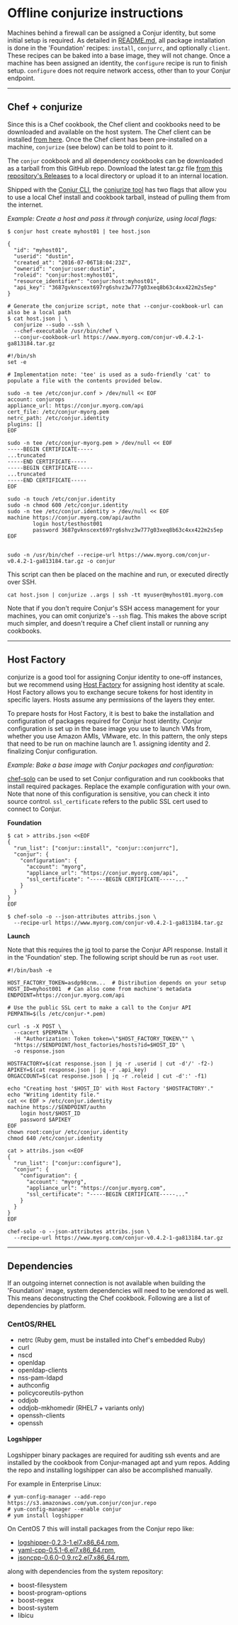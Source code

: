 # Offline conjurize instructions

Machines behind a firewall can be assigned a Conjur identity, but some initial setup is required. As detailed in [README.md](README.md), all package installation is done in the 'Foundation' recipes: `install`, `conjurrc`, and optionally `client`. These recipes can be baked into a base image, they will not change. Once a machine has been assigned an identity, the `configure` recipe is run to finish setup. `configure` does not require network access, other than to your Conjur endpoint.

---

## Chef + conjurize

Since this is a Chef cookbook, the Chef client and cookbooks need to be downloaded and available on the host system. The Chef client can be installed [from here](https://downloads.chef.io/chef-client/). Once the Chef client has been pre-installed on a machine, `conjurize` (see below) can be told to point to it.

The `conjur` cookbook and all dependency cookbooks can be downloaded as a tarball from this GitHub repo. Download the latest tar.gz file [from this repository's Releases](https://github.com/conjur-cookbooks/conjur/releases) to a local directory or upload it to an internal location.

Shipped with the [Conjur CLI](https://developer.conjur.net/cli), the [conjurize tool](https://developer.conjur.net/reference/tools/utilities/conjurize.html) has two flags that allow you to use a local Chef install and cookbook tarball, instead of pulling them from the internet. 

*Example: Create a host and pass it through conjurize, using local flags:*

```
$ conjur host create myhost01 | tee host.json

{
  "id": "myhost01",
  "userid": "dustin",
  "created_at": "2016-07-06T18:04:23Z",
  "ownerid": "conjur:user:dustin",
  "roleid": "conjur:host:myhost01",
  "resource_identifier": "conjur:host:myhost01",
  "api_key": "3687gvknscext697rg6shvz3w777g03xeq8b63c4xx422m2s5ep"
}

# Generate the conjurize script, note that --conjur-cookbook-url can also be a local path
$ cat host.json | \
  conjurize --sudo --ssh \
  --chef-executable /usr/bin/chef \
  --conjur-cookbook-url https://www.myorg.com/conjur-v0.4.2-1-ga813184.tar.gz

#!/bin/sh
set -e

# Implementation note: 'tee' is used as a sudo-friendly 'cat' to populate a file with the contents provided below.

sudo -n tee /etc/conjur.conf > /dev/null << EOF
account: conjurops
appliance_url: https://conjur.myorg.com/api
cert_file: /etc/conjur-myorg.pem
netrc_path: /etc/conjur.identity
plugins: []
EOF

sudo -n tee /etc/conjur-myorg.pem > /dev/null << EOF
-----BEGIN CERTIFICATE-----
...truncated
-----END CERTIFICATE-----
-----BEGIN CERTIFICATE-----
...truncated
-----END CERTIFICATE-----
EOF

sudo -n touch /etc/conjur.identity
sudo -n chmod 600 /etc/conjur.identity
sudo -n tee /etc/conjur.identity > /dev/null << EOF
machine https://conjur.myorg.com/api/authn
        login host/testhost001
        password 3687gvknscext697rg6shvz3w777g03xeq8b63c4xx422m2s5ep
EOF


sudo -n /usr/bin/chef --recipe-url https://www.myorg.com/conjur-v0.4.2-1-ga813184.tar.gz -o conjur
```

This script can then be placed on the machine and run, or executed directly over SSH.

```
cat host.json | conjurize ..args | ssh -tt myuser@myhost01.myorg.com
```

Note that if you don't require Conjur's SSH access management for your machines, you can omit conjurize's `--ssh` flag. This makes the above script much simpler, and doesn't require a Chef client install or running any cookbooks. 

---

## Host Factory

conjurize is a good tool for assigning Conjur identity to one-off instances, but we recommend using [Host Factory](https://developer.conjur.net/reference/services/host_factory/) for assigning host identity at scale. Host Factory allows you to exchange secure tokens for host identity in specific layers. Hosts assume any permissions of the layers they enter.

To prepare hosts for Host Factory, it is best to bake the installation and configuration of  packages required for Conjur host identity. Conjur configuration is set up in the base image you use to launch VMs from, whether you use Amazon AMIs, VMware, etc. In this pattern, the only steps that need to be run on machine launch are 1. assigning identity and 2. finalizing Conjur configuration. 

*Example: Bake a base image with Conjur packages and configuration:*

[chef-solo](https://docs.chef.io/chef_solo.html) can be used to set Conjur configuration and run cookbooks that install required packages. Replace the example configuration with your own. Note that none of this configuration is sensitive, you can check it into source control. `ssl_certificate` refers to the public SSL cert used to connect to Conjur.

**Foundation**

```
$ cat > attribs.json <<EOF
{
  "run_list": ["conjur::install", "conjur::conjurrc"],
  "conjur": {
    "configuration": {
      "account": "myorg",
      "appliance_url": "https://conjur.myorg.com/api",
      "ssl_certificate": "-----BEGIN CERTIFICATE-----..."
    }
  }
}
EOF

$ chef-solo -o --json-attributes attribs.json \
  --recipe-url https://www.myorg.com/conjur-v0.4.2-1-ga813184.tar.gz
```

**Launch**

Note that this requires the [jq](https://stedolan.github.io/jq/) tool to parse the Conjur API response. Install it in the 'Foundation' step. The following script should be run as `root` user.

```
#!/bin/bash -e

HOST_FACTORY_TOKEN=asdp98cnm...  # Distribution depends on your setup
HOST_ID=myhost001  # Can also come from machine's metadata
ENDPOINT=https://conjur.myorg.com/api

# Use the public SSL cert to make a call to the Conjur API
PEMPATH=$(ls /etc/conjur-*.pem)

curl -s -X POST \
  --cacert $PEMPATH \
  -H "Authorization: Token token=\"$HOST_FACTORY_TOKEN\"" \
  "https://$ENDPOINT/host_factories/hosts?id=$HOST_ID" \
  -o response.json

HOSTFACTORY=$(cat response.json | jq -r .userid | cut -d'/' -f2-)
APIKEY=$(cat response.json | jq -r .api_key)
ORGACCOUNT=$(cat response.json | jq -r .roleid | cut -d':' -f1)

echo "Creating host '$HOST_ID' with Host Factory '$HOSTFACTORY'."
echo "Writing identity file."
cat << EOF > /etc/conjur.identity
machine https://$ENDPOINT/authn
    login host/$HOST_ID
    password $APIKEY
EOF
chown root:conjur /etc/conjur.identity
chmod 640 /etc/conjur.identity

cat > attribs.json <<EOF
{
  "run_list": ["conjur::configure"],
  "conjur": {
    "configuration": {
      "account": "myorg",
      "appliance_url": "https://conjur.myorg.com",
      "ssl_certificate": "-----BEGIN CERTIFICATE-----..."
    }
  }
}
EOF

chef-solo -o --json-attributes attribs.json \
  --recipe-url https://www.myorg.com/conjur-v0.4.2-1-ga813184.tar.gz
```

---

## Dependencies

If an outgoing internet connection is not available when building the 'Foundation' image, system dependencies will need to be vendored as well. This means deconstructing the Chef cookbook. Following are a list of dependencies by platform.

### CentOS/RHEL

- netrc (Ruby gem, must be installed into Chef's embedded Ruby)
- curl
- nscd
- openldap
- openldap-clients
- nss-pam-ldapd
- authconfig
- policycoreutils-python
- oddjob
- oddjob-mkhomedir (RHEL7 + variants only)
- openssh-clients 
- openssh

#### Logshipper

Logshipper binary packages are required for auditing ssh events and are installed by the cookbook from Conjur-managed apt and yum repos.
Adding the repo and installing logshipper can also be accomplished manually.

For example in Enterprise Linux:

```
# yum-config-manager --add-repo https://s3.amazonaws.com/yum.conjur/conjur.repo
# yum-config-manager --enable conjur
# yum install logshipper
```

On CentOS 7 this will install packages from the Conjur repo like:

- [logshipper-0.2.3-1.el7.x86_64.rpm](https://s3.amazonaws.com/yum.conjur/el/7/x86_64/logshipper-0.2.3-1.el7.x86_64.rpm),
- [yaml-cpp-0.5.1-6.el7.x86_64.rpm](https://s3.amazonaws.com/yum.conjur/el/7/x86_64/yaml-cpp-0.5.1-6.el7.x86_64.rpm),
- [jsoncpp-0.6.0-0.9.rc2.el7.x86_64.rpm](https://s3.amazonaws.com/yum.conjur/el/7/x86_64/jsoncpp-0.6.0-0.9.rc2.el7.x86_64.rpm),

along with dependencies from the system repository:

- boost-filesystem
- boost-program-options
- boost-regex
- boost-system
- libicu
